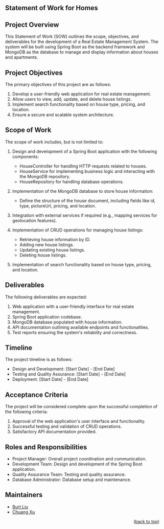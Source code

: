 <div id="readme-top"></div>

<!-- TABLE OF CONTENTS -->
## Statement of Work for Homes

## Project Overview

This Statement of Work (SOW) outlines the scope, objectives, and deliverables for the development of a Real Estate Management System. The system will be built using Spring Boot as the backend framework and MongoDB as the database to manage and display information about houses and apartments.

## Project Objectives

The primary objectives of this project are as follows:

1. Develop a user-friendly web application for real estate management.
2. Allow users to view, add, update, and delete house listings.
3. Implement search functionality based on house type, pricing, and location.
4. Ensure a secure and scalable system architecture.

## Scope of Work

The scope of work includes, but is not limited to:

1. Design and development of a Spring Boot application with the following components:
    - HouseController for handling HTTP requests related to houses.
    - HouseService for implementing business logic and interacting with the MongoDB repository.
    - HouseRepository for handling database operations.

2. Implementation of the MongoDB database to store house information:
    - Define the structure of the house document, including fields like id, type, pictureUrl, pricing, and location.

3. Integration with external services if required (e.g., mapping services for geolocation features).

4. Implementation of CRUD operations for managing house listings:
    - Retrieving house information by ID.
    - Adding new house listings.
    - Updating existing house listings.
    - Deleting house listings.

5. Implementation of search functionality based on house type, pricing, and location.

## Deliverables

The following deliverables are expected:

1. Web application with a user-friendly interface for real estate management.
2. Spring Boot application codebase.
3. MongoDB database populated with house information.
4. API documentation outlining available endpoints and functionalities.
5. Test reports ensuring the system's reliability and correctness.

## Timeline

The project timeline is as follows:

- Design and Development: [Start Date] - [End Date]
- Testing and Quality Assurance: [Start Date] - [End Date]
- Deployment: [Start Date] - [End Date]

## Acceptance Criteria

The project will be considered complete upon the successful completion of the following criteria:

1. Approval of the web application's user interface and functionality.
2. Successful testing and validation of CRUD operations.
3. Satisfactory API documentation provided.

## Roles and Responsibilities

- Project Manager: Overall project coordination and communication.
- Development Team: Design and development of the Spring Boot application.
- Quality Assurance Team: Testing and quality assurance.
- Database Administrator: Database setup and maintenance.


## Maintainers

- [Burt Liu](https://github.com/burtlau)
- [Chuang Xu](https://github.com/chunangxu)


<p align="right">(<a href="#readme-top">back to top</a>)</p>